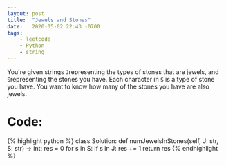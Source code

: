 ```yaml
---
layout: post
title:  "Jewels and Stones"
date:   2020-05-02 22:43 -0700
tags: 
    - leetcode
    - Python
    - string
---
```

You're given strings  `J`representing the types of stones that are jewels, and  `S`representing the stones you have.  Each character in `S` is a type of stone you have.  You want to know how many of the stones you have are also jewels.

# **Code**:

{% highlight python %}
class Solution:
    def numJewelsInStones(self, J: str, S: str) -> int:
        res = 0
        for s in S:
            if s in J:
                res += 1
        return res
{% endhighlight %}

